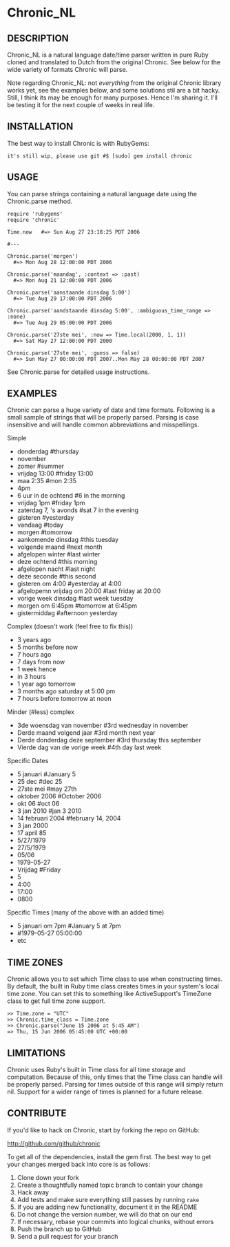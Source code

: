 Chronic_NL
==========

## DESCRIPTION

Chronic_NL is a natural language date/time parser written in pure Ruby cloned and translated to Dutch from the original Chronic. See below
for the wide variety of formats Chronic will parse.

Note regarding Chronic_NL: not *everything*  from the original Chronic library works yet, see the examples below, and some solutions stil are a bit hacky. Still, I think its may be enough for many purposes. Hence I'm sharing it. I'll be testing it for the next couple of weeks in real life.

## INSTALLATION

The best way to install Chronic is with RubyGems:

    it's still wip, please use git #$ [sudo] gem install chronic


## USAGE

You can parse strings containing a natural language date using the
Chronic.parse method.

    require 'rubygems'
    require 'chronic'

    Time.now   #=> Sun Aug 27 23:18:25 PDT 2006

    #---

    Chronic.parse('morgen')
      #=> Mon Aug 28 12:00:00 PDT 2006

    Chronic.parse('maandag', :context => :past)
      #=> Mon Aug 21 12:00:00 PDT 2006

    Chronic.parse('aanstaande dinsdag 5:00')
      #=> Tue Aug 29 17:00:00 PDT 2006

    Chronic.parse('aandstaande dinsdag 5:00', :ambiguous_time_range => :none)
      #=> Tue Aug 29 05:00:00 PDT 2006

    Chronic.parse('27ste mei', :now => Time.local(2000, 1, 1))
      #=> Sat May 27 12:00:00 PDT 2000

    Chronic.parse('27ste mei', :guess => false)
      #=> Sun May 27 00:00:00 PDT 2007..Mon May 28 00:00:00 PDT 2007

See Chronic.parse for detailed usage instructions.


## EXAMPLES

Chronic can parse a huge variety of date and time formats. Following is a
small sample of strings that will be properly parsed. Parsing is case
insensitive and will handle common abbreviations and misspellings.

Simple

* donderdag #thursday
* november
* zomer #summer
* vrijdag 13:00 #friday 13:00
* maa 2:35 #mon 2:35
* 4pm
* 6 uur in de ochtend #6 in the morning
* vrijdag 1pm #friday 1pm
* zaterdag 7, 's avonds #sat 7 in the evening
* gisteren #yesterday
* vandaag #today
* morgen #tomorrow
* aankomende dinsdag #this tuesday
* volgende maand #next month
* afgelopen winter #last winter
* deze ochtend #this morning
* afgelopen nacht #last night
* deze seconde #this second
* gisteren om 4:00 #yesterday at 4:00
* afgelopemn vrijdag om 20:00 #last friday at 20:00
* vorige week dinsdag #last week tuesday
* morgen om 6:45pm #tomorrow at 6:45pm
* gistermiddag #afternoon yesterday

Complex (doesn't work (feel free to fix this))

* 3 years ago
* 5 months before now
* 7 hours ago
* 7 days from now
* 1 week hence
* in 3 hours
* 1 year ago tomorrow
* 3 months ago saturday at 5:00 pm
* 7 hours before tomorrow at noon

Minder (#less) complex 

* 3de woensdag van november #3rd wednesday in november
* Derde maand volgend jaar #3rd month next year
* Derde donderdag deze september #3rd thursday this september
* Vierde dag van de vorige week #4th day last week

Specific Dates

* 5 januari #January 5
* 25 dec #dec 25
* 27ste mei #may 27th
* oktober 2006 #October 2006
* okt 06 #oct 06
* 3 jan 2010 #jan 3 2010
* 14 februari 2004 #february 14, 2004
* 3 jan 2000
* 17 april 85
* 5/27/1979
* 27/5/1979
* 05/06
* 1979-05-27
* Vrijdag #Friday
* 5
* 4:00
* 17:00
* 0800

Specific Times (many of the above with an added time)

* 5 januari om 7pm #January 5 at 7pm
* #1979-05-27 05:00:00
* etc


## TIME ZONES

Chronic allows you to set which Time class to use when constructing times. By
default, the built in Ruby time class creates times in your system's local
time zone. You can set this to something like ActiveSupport's TimeZone class
to get full time zone support.

    >> Time.zone = "UTC"
    >> Chronic.time_class = Time.zone
    >> Chronic.parse("June 15 2006 at 5:45 AM")
    => Thu, 15 Jun 2006 05:45:00 UTC +00:00


## LIMITATIONS

Chronic uses Ruby's built in Time class for all time storage and computation.
Because of this, only times that the Time class can handle will be properly
parsed. Parsing for times outside of this range will simply return nil.
Support for a wider range of times is planned for a future release.


## CONTRIBUTE

If you'd like to hack on Chronic, start by forking the repo on GitHub:

http://github.com/github/chronic

To get all of the dependencies, install the gem first. The best way to get
your changes merged back into core is as follows:

1. Clone down your fork
1. Create a thoughtfully named topic branch to contain your change
1. Hack away
1. Add tests and make sure everything still passes by running `rake`
1. If you are adding new functionality, document it in the README
1. Do not change the version number, we will do that on our end
1. If necessary, rebase your commits into logical chunks, without errors
1. Push the branch up to GitHub
1. Send a pull request for your branch